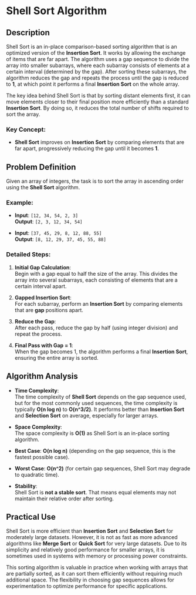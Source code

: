 # Shell Sort Algorithm

## Description

Shell Sort is an in-place comparison-based sorting algorithm that is an optimized version of the **Insertion Sort**. It works by allowing the exchange of items that are far apart. The algorithm uses a gap sequence to divide the array into smaller subarrays, where each subarray consists of elements at a certain interval (determined by the gap). After sorting these subarrays, the algorithm reduces the gap and repeats the process until the gap is reduced to **1**, at which point it performs a final **Insertion Sort** on the whole array.

The key idea behind Shell Sort is that by sorting distant elements first, it can move elements closer to their final position more efficiently than a standard **Insertion Sort**. By doing so, it reduces the total number of shifts required to sort the array.

### Key Concept:
- **Shell Sort** improves on **Insertion Sort** by comparing elements that are far apart, progressively reducing the gap until it becomes **1**.

## Problem Definition

Given an array of integers, the task is to sort the array in ascending order using the **Shell Sort** algorithm.

### Example:
- **Input**: `[12, 34, 54, 2, 3]`  
  **Output**: `[2, 3, 12, 34, 54]`
  
- **Input**: `[37, 45, 29, 8, 12, 88, 55]`  
  **Output**: `[8, 12, 29, 37, 45, 55, 88]`

### Detailed Steps:

1. **Initial Gap Calculation**:  
   Begin with a gap equal to half the size of the array. This divides the array into several subarrays, each consisting of elements that are a certain interval apart.

2. **Gapped Insertion Sort**:  
   For each subarray, perform an **Insertion Sort** by comparing elements that are **gap** positions apart.

3. **Reduce the Gap**:  
   After each pass, reduce the gap by half (using integer division) and repeat the process.

4. **Final Pass with Gap = 1**:  
   When the gap becomes 1, the algorithm performs a final **Insertion Sort**, ensuring the entire array is sorted.

## Algorithm Analysis

- **Time Complexity**:  
  The time complexity of **Shell Sort** depends on the gap sequence used, but for the most commonly used sequences, the time complexity is typically **O(n log n)** to **O(n^3/2)**. It performs better than **Insertion Sort** and **Selection Sort** on average, especially for larger arrays.

- **Space Complexity**:  
  The space complexity is **O(1)** as Shell Sort is an in-place sorting algorithm.

- **Best Case**: **O(n log n)** (depending on the gap sequence, this is the fastest possible case).
  
- **Worst Case**: **O(n^2)** (for certain gap sequences, Shell Sort may degrade to quadratic time).

- **Stability**:  
  Shell Sort is **not a stable sort**. That means equal elements may not maintain their relative order after sorting.

## Practical Use

Shell Sort is more efficient than **Insertion Sort** and **Selection Sort** for moderately large datasets. However, it is not as fast as more advanced algorithms like **Merge Sort** or **Quick Sort** for very large datasets. Due to its simplicity and relatively good performance for smaller arrays, it is sometimes used in systems with memory or processing power constraints.

This sorting algorithm is valuable in practice when working with arrays that are partially sorted, as it can sort them efficiently without requiring much additional space. The flexibility in choosing gap sequences allows for experimentation to optimize performance for specific applications.
